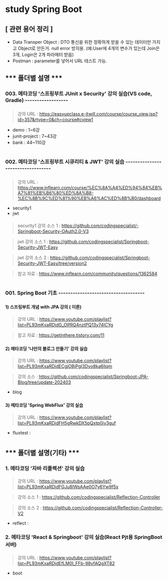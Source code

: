 # study Spring Boot
####
## [ 관련 용어 정리 ]
+ Data Transper Object : DTO
  통신을 위한 정확하게 받을 수 있는 데이터만 가지고 Object로 만든거.
  null error 방지용.
  (예:User에 4개의 변수가 있는데 Join은 3개, Login은 2개 파라매터 받음)
+ Postman : parameter를 넣어서 URL 테스트 가능.
##
## *** 폴더별 설명 ***
###
### 003. 메타코딩 '스프링부트 JUnit x Security' 강의 실습(VS code, Gradle) ------------------
###
> 강의 URL :  https://easyupclass.e-itwill.com/course/course_view.jsp?id=357&rtype=0&ch=course#cview1
+ demo : 1~6강 
+ junit-project : 7~43강 
+ bank : 44~110강 
#
### 002. 메타코딩 '스프링부트 시큐리티 & JWT' 강의 실습 ----------------------------------
###
> 강의 URL : https://www.inflearn.com/course/%EC%8A%A4%ED%94%84%EB%A7%81%EB%B6%80%ED%8A%B8-%EC%8B%9C%ED%81%90%EB%A6%AC%ED%8B%B0/dashboard
+ security1
+ jwt
####

> security1 강의 소스 1 : https://github.com/codingspecialist/-Springboot-Security-OAuth2.0-V3

> jwt 강의 소스 1 : https://github.com/codingspecialist/Springboot-Security-JWT-Easy

> jwt 강의 소스 2 : https://github.com/codingspecialist/Springboot-Security-JWT-Easy/tree/version2

> 참고 자료 : https://www.inflearn.com/community/questions/1362584

#
### 001. Spring Boot 기초 ------------------------------------
###
#### 1) 스프링부트 개념 with JPA 강의 ( 이론)
> 강의 URL : https://www.youtube.com/playlist?list=PL93mKxaRDidG_OIfRQ4nztPQ13y74lCYg

> 참고 자료 : https://getinthere.tistory.com/11
###
#### 2) 메타코딩 '나만의 블로그 만들기' 강의 실습
> 강의 URL : https://www.youtube.com/playlist?list=PL93mKxaRDidECgjOBjPgI3Dyo8ka6Ilqm

> 강의 소스 : https://github.com/codingspecialist/Springboot-JPA-Blog/tree/update-202403
+ blog
###
#### 3) 메타코딩 'Spring WebFlux' 강의 실습
> 강의 URL : https://www.youtube.com/playlist?list=PL93mKxaRDidFH5gRwkDX5pQxtp0iv3guf

+ fluxtest :

#
## *** 폴더별 설명(기타) ***
###
### 1. 메타코딩 '자바 리플렉션' 강의 실습
####
> 강의 URL : https://www.youtube.com/playlist?list=PL93mKxaRDidFGJu8IWsAAe0O7y6Yw9f5x

> 강의 소스 1 : https://github.com/codingspecialist/Reflection-Controller

> 강의 소스 2 : https://github.com/codingspecialist/Reflection-Controller-V2

+ reflect :
###
### 2. 메타코딩 'React & Springboot' 강의 실습(React Pjt용 SpringBoot서버)
####
> 강의 URL : https://www.youtube.com/playlist?list=PL93mKxaRDidEfLM0I_FFb-98vfAQgXT82
+ boot
#
#
#